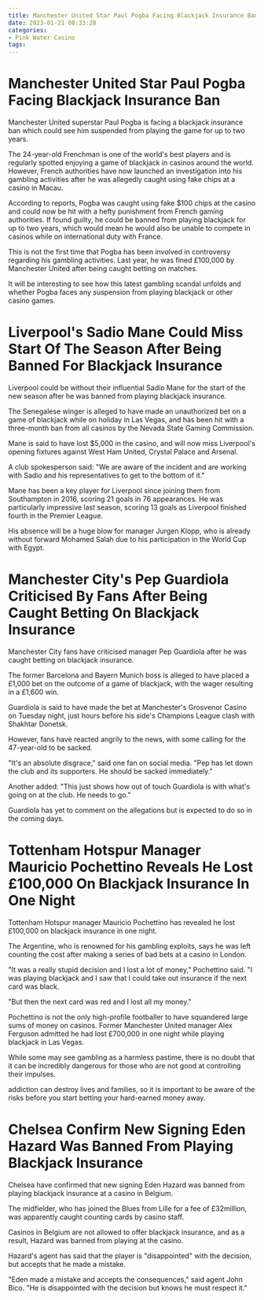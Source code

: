 ```yaml
---
title: Manchester United Star Paul Pogba Facing Blackjack Insurance Ban
date: 2023-01-21 08:33:28
categories:
- Pink Water Casino
tags:
---
```



#  Manchester United Star Paul Pogba Facing Blackjack Insurance Ban

Manchester United superstar Paul Pogba is facing a blackjack insurance ban which could see him suspended from playing the game for up to two years.

The 24-year-old Frenchman is one of the world's best players and is regularly spotted enjoying a game of blackjack in casinos around the world. However, French authorities have now launched an investigation into his gambling activities after he was allegedly caught using fake chips at a casino in Macau.

According to reports, Pogba was caught using fake $100 chips at the casino and could now be hit with a hefty punishment from French gaming authorities. If found guilty, he could be banned from playing blackjack for up to two years, which would mean he would also be unable to compete in casinos while on international duty with France.

This is not the first time that Pogba has been involved in controversy regarding his gambling activities. Last year, he was fined £100,000 by Manchester United after being caught betting on matches.

It will be interesting to see how this latest gambling scandal unfolds and whether Pogba faces any suspension from playing blackjack or other casino games.

#  Liverpool's Sadio Mane Could Miss Start Of The Season After Being Banned For Blackjack Insurance

Liverpool could be without their influential Sadio Mane for the start of the new season after he was banned from playing blackjack insurance.

The Senegalese winger is alleged to have made an unauthorized bet on a game of blackjack while on holiday in Las Vegas, and has been hit with a three-month ban from all casinos by the Nevada State Gaming Commission.

Mane is said to have lost $5,000 in the casino, and will now miss Liverpool's opening fixtures against West Ham United, Crystal Palace and Arsenal.

A club spokesperson said: "We are aware of the incident and are working with Sadio and his representatives to get to the bottom of it."

Mane has been a key player for Liverpool since joining them from Southampton in 2016, scoring 21 goals in 76 appearances. He was particularly impressive last season, scoring 13 goals as Liverpool finished fourth in the Premier League.

His absence will be a huge blow for manager Jurgen Klopp, who is already without forward Mohamed Salah due to his participation in the World Cup with Egypt.

#  Manchester City's Pep Guardiola Criticised By Fans After Being Caught Betting On Blackjack Insurance

Manchester City fans have criticised manager Pep Guardiola after he was caught betting on blackjack insurance.

The former Barcelona and Bayern Munich boss is alleged to have placed a £1,000 bet on the outcome of a game of blackjack, with the wager resulting in a £1,600 win.

Guardiola is said to have made the bet at Manchester's Grosvenor Casino on Tuesday night, just hours before his side's Champions League clash with Shakhtar Donetsk.

However, fans have reacted angrily to the news, with some calling for the 47-year-old to be sacked.

"It's an absolute disgrace," said one fan on social media. "Pep has let down the club and its supporters. He should be sacked immediately."

Another added: "This just shows how out of touch Guardiola is with what's going on at the club. He needs to go."

Guardiola has yet to comment on the allegations but is expected to do so in the coming days.

#  Tottenham Hotspur Manager Mauricio Pochettino Reveals He Lost £100,000 On Blackjack Insurance In One Night

Tottenham Hotspur manager Mauricio Pochettino has revealed he lost £100,000 on blackjack insurance in one night.

The Argentine, who is renowned for his gambling exploits, says he was left counting the cost after making a series of bad bets at a casino in London.

"It was a really stupid decision and I lost a lot of money," Pochettino said. "I was playing blackjack and I saw that I could take out insurance if the next card was black.

"But then the next card was red and I lost all my money."

Pochettino is not the only high-profile footballer to have squandered large sums of money on casinos. Former Manchester United manager Alex Ferguson admitted he had lost £700,000 in one night while playing blackjack in Las Vegas.

While some may see gambling as a harmless pastime, there is no doubt that it can be incredibly dangerous for those who are not good at controlling their impulses.

 addiction can destroy lives and families, so it is important to be aware of the risks before you start betting your hard-earned money away.

#  Chelsea Confirm New Signing Eden Hazard Was Banned From Playing Blackjack Insurance

Chelsea have confirmed that new signing Eden Hazard was banned from playing blackjack insurance at a casino in Belgium.

The midfielder, who has joined the Blues from Lille for a fee of £32million, was apparently caught counting cards by casino staff.

Casinos in Belgium are not allowed to offer blackjack insurance, and as a result, Hazard was banned from playing at the casino.

Hazard's agent has said that the player is "disappointed" with the decision, but accepts that he made a mistake.

"Eden made a mistake and accepts the consequences," said agent John Bico. "He is disappointed with the decision but knows he must respect it."